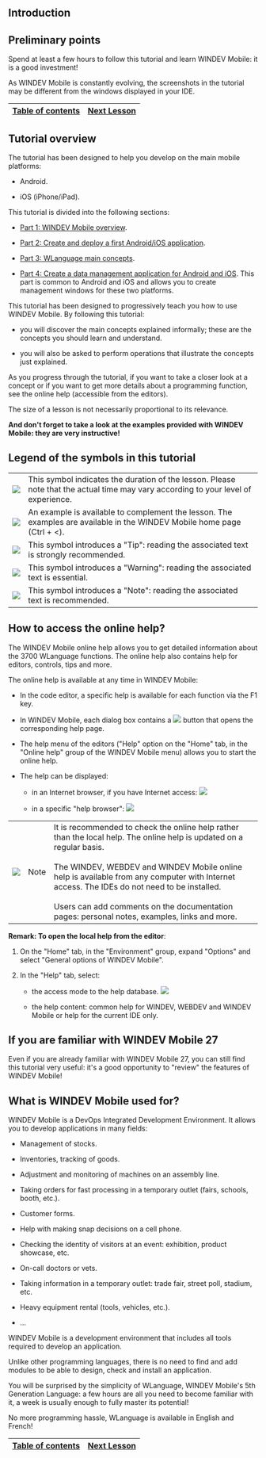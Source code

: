 
## Introduction


<a name="NOTE1"></a>
<a name="NOTE1_1"></a>


## Preliminary points
<a name="preliminary_points_ELTTEXTE000234"></a>


Spend at least a few hours to follow this tutorial and learn WINDEV Mobile: it is a good investment!

As WINDEV Mobile is constantly evolving, the screenshots in the tutorial may be different from the windows displayed in your IDE.


| [Table of contents](../TutoWM/1410087586.md) | [Next Lesson](../TutoWM/1410087562.md) |
| --- | --- |





<a name="NOTE2"></a>
<a name="NOTE2_1"></a>


## Tutorial overview
<a name="tutorial_overview_ELTTEXTE000274"></a>
The tutorial has been designed to help you develop on the main mobile platforms:

- Android.

- iOS (iPhone/iPad).




This tutorial is divided into the following sections: 

- [Part 1: WINDEV Mobile overview](../TutoWM/1410087562.md). 

- [Part 2: Create and deploy a first Android/iOS application](../TutoWM/1410087563.md).

- [Part 3: WLanguage main concepts](../TutoWM/1410087569.md). 

- [Part 4: Create a data management application for Android and iOS](../TutoWM/1410087571.md). This part is common to Android and iOS and allows you to create management windows for these two platforms.




This tutorial has been designed to progressively teach you how to use WINDEV Mobile. By following this tutorial:

- you will discover the main concepts explained informally; these are the concepts you should learn and understand.

- you will also be asked to perform operations that illustrate the concepts just explained.


As you progress through the tutorial, if you want to take a closer look at a concept or if you want to get more details about a programming function, see the online help (accessible from the editors).

The size of a lesson is not necessarily proportional to its relevance.

**And don't forget to take a look at the examples provided with WINDEV Mobile: they are very instructive!** 



<a name="NOTE3"></a>
<a name="NOTE3_1"></a>


## Legend of the symbols in this tutorial
<a name="legend_the_symbols_this_tutorial_ELTTEXTE000316"></a>



|   |   |
| --- | --- |
| ![](https://doc.pcsoft.fr/en-US/images/image.awp?langid=3&name=dur%E9e.png)<br> | This symbol indicates the duration of the lesson. Please note that the actual time may vary according to your level of experience. |
| ![](https://doc.pcsoft.fr/en-US/images/image.awp?langid=3&name=exemple-WM.png)<br> | An example is available to complement the lesson. The examples are available in the WINDEV Mobile home page (Ctrl + &lt;). |
| ![](https://doc.pcsoft.fr/en-US/images/image.awp?langid=3&name=astuce.png)<br> | This symbol introduces a "Tip": reading the associated text is strongly recommended. |
| ![](https://doc.pcsoft.fr/en-US/images/image.awp?langid=3&name=avertissement.png)<br> | This symbol introduces a "Warning": reading the associated text is essential. |
| ![](https://doc.pcsoft.fr/en-US/images/image.awp?langid=3&name=note.png)<br> | This symbol introduces a "Note": reading the associated text is recommended. |



<a name="NOTE4"></a>
<a name="NOTE4_1"></a>


## How to access the online help?
<a name="how_access_the_online_help_ELTTEXTE000340"></a>
The WINDEV Mobile online help allows you to get detailed information about the 3700 WLanguage functions. The online help also contains help for editors, controls, tips and more.

The online help is available at any time in WINDEV Mobile:

- In the code editor, a specific help is available for each function via the F1 key.

- In WINDEV Mobile, each dialog box contains a ![](https://doc.pcsoft.fr/en-US/images/image.awp?langid=3&name=P0_BTN_Aide.jpg)
 button that opens the corresponding help page.

- The help menu of the editors ("Help" option on the "Home" tab, in the "Online help" group of the WINDEV Mobile menu) allows you to start the online help.




- The help can be displayed:

	- in an Internet browser, if you have Internet access: 
![](https://doc.pcsoft.fr/en-US/images/image.awp?langid=3&name=P0_Page%20info%20-%20EnLigne.jpg&type=thumb)


	- in a specific "help browser": 
![](https://doc.pcsoft.fr/en-US/images/image.awp?langid=3&name=P0_Page%20info%20-%20Browser.jpg&type=thumb)


|   |   |   |
| --- | --- | --- |
| ![](https://doc.pcsoft.fr/en-US/images/image.awp?langid=3&name=note.png)<br> | Note | It is recommended to check the online help rather than the local help. The online help is updated on a regular basis.<br><br>The WINDEV, WEBDEV and WINDEV Mobile online help is available from any computer with Internet access. The IDEs do not need to be installed.<br><br>Users can add comments on the documentation pages: personal notes, examples, links and more. |





**Remark: To open the local help from the editor**:

1. On the "Home" tab, in the "Environment" group, expand "Options" and select "General options of WINDEV Mobile".

2. In the "Help" tab, select:

	- the access mode to the help database.
![](https://doc.pcsoft.fr/en-US/images/image.awp?langid=3&name=P0_Options%20acc%E8s%20aide%20WM.jpg&type=thumb)


	- the help content: common help for WINDEV, WEBDEV and WINDEV Mobile or help for the current IDE only.




<a name="NOTE5"></a>
<a name="NOTE5_1"></a>


## If you are familiar with WINDEV Mobile 27
<a name="you_are_familiar_with_windev_mobile_27_ELTTEXTE000382"></a>
Even if you are already familiar with WINDEV Mobile 27, you can still find this tutorial very useful: it's a good opportunity to "review" the features of WINDEV Mobile!

<a name="NOTE6"></a>
<a name="NOTE6_1"></a>


## What is WINDEV Mobile used for?
<a name="what_windev_mobile_used_for_ELTTEXTE000406"></a>
WINDEV Mobile is a DevOps Integrated Development Environment. It allows you to develop applications in many fields:

- Management of stocks.

- Inventories, tracking of goods.

- Adjustment and monitoring of machines on an assembly line.

- Taking orders for fast processing in a temporary outlet (fairs, schools, booth, etc.).

- Customer forms.

- Help with making snap decisions on a cell phone.

- Checking the identity of visitors at an event: exhibition, product showcase, etc.

- On-call doctors or vets.

- Taking information in a temporary outlet: trade fair, street poll, stadium, etc.

- Heavy equipment rental (tools, vehicles, etc.).

- ...




WINDEV Mobile is a development environment that includes all tools required to develop an application.

Unlike other programming languages, there is no need to find and add modules to be able to design, check and install an application.

You will be surprised by the simplicity of WLanguage, WINDEV Mobile's 5th Generation Language: a few hours are all you need to become familiar with it, a week is usually enough to fully master its potential!

No more programming hassle, WLanguage is available in English and French!


| [Table of contents](../TutoWM/1410087586.md) | [Next Lesson](../TutoWM/1410087562.md) |
| --- | --- |






